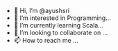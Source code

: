 - 👋 Hi, I’m @ayushsri
- 👀 I’m interested in Programming...
- 🌱 I’m currently learning Scala...
- 💞️ I’m looking to collaborate on ...
- 📫 How to reach me ...

<!---
ayushsri/ayushsri is a ✨ special ✨ repository because its `README.md` (this file) appears on your GitHub profile.
You can click the Preview link to take a look at your changes.
--->

